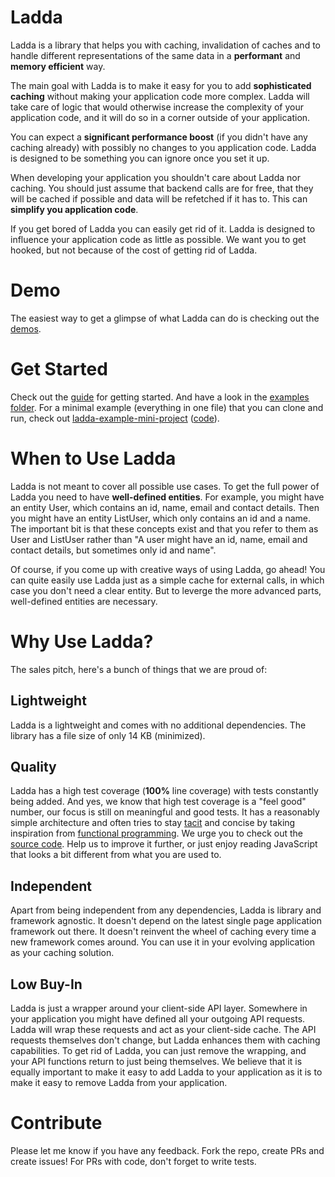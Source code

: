 # Ladda
Ladda is a library that helps you with caching, invalidation of caches and to handle different representations of the same data in a **performant** and **memory efficient** way. 

The main goal with Ladda is to make it easy for you to add **sophisticated caching** without making your application code more complex. Ladda will take care of logic that would otherwise increase the complexity of your application code, and it will do so in a corner outside of your application. 

You can expect a **significant performance boost** (if you didn't have any caching already) with possibly no changes to you application code. Ladda is designed to be something you can ignore once you set it up. 

When developing your application you shouldn't care about Ladda nor caching. You should just assume that backend calls are for free, that they will be cached if possible and data will be refetched if it has to. This can **simplify you application code**.

If you get bored of Ladda you can easily get rid of it. Ladda is designed to influence your application code as little as possible. We want you to get hooked, but not because of the cost of getting rid of Ladda.

# Demo
The easiest way to get a glimpse of what Ladda can do is checking out the [demos](/docs/Demo.md).

# Get Started
Check out the [guide](/docs/GettingStarted.md) for getting started. And have a look in the [examples folder](https://github.com/petercrona/ladda/tree/master/examples). For a minimal example (everything in one file) that you can clone and run, check out [ladda-example-mini-project](https://github.com/petercrona/ladda-example-mini-project) ([code](https://github.com/petercrona/ladda-example-mini-project/blob/master/script.js)).

# When to Use Ladda
Ladda is not meant to cover all possible use cases. To get the full power of Ladda you need to have **well-defined entities**. For example, you might have an entity User, which contains an id, name, email and contact details. Then you might have an entity ListUser, which only contains an id and a name. The important bit is that these concepts exist and that you refer to them as User and ListUser rather than "A user might have an id, name, email and contact details, but sometimes only id and name".

Of course, if you come up with creative ways of using Ladda, go ahead! You can quite easily use Ladda just as a simple cache for external calls, in which case you don't need a clear entity. But to leverge the more advanced parts, well-defined entities are necessary.

# Why Use Ladda?
The sales pitch, here's a bunch of things that we are proud of:

## Lightweight
Ladda is a lightweight and comes with no additional dependencies. The library has a file size of only 14 KB (minimized).

## Quality
Ladda has a high test coverage (**100%** line coverage) with tests constantly being added. And yes, we know that high test coverage is a "feel good" number, our focus is still on meaningful and good tests. It has a reasonably simple architecture and often tries to stay [tacit](https://www.youtube.com/watch?v=seVSlKazsNk&feature=youtu.be) and concise by taking inspiration from [functional programming](https://drboolean.gitbooks.io/mostly-adequate-guide/content/). We urge you to check out the [source code](https://github.com/petercrona/ladda/tree/master/src). Help us to improve it further, or just enjoy reading JavaScript that looks a bit different from what you are used to.

## Independent
Apart from being independent from any dependencies, Ladda is library and framework agnostic. It doesn't depend on the latest single page application framework out there. It doesn't reinvent the wheel of caching every time a new framework comes around. You can use it in your evolving application as your caching solution.

## Low Buy-In
Ladda is just a wrapper around your client-side API layer. Somewhere in your application you might have defined all your outgoing API requests. Ladda will wrap these requests and act as your client-side cache. The API requests themselves don't change, but Ladda enhances them with caching capabilities. To get rid of Ladda, you can just remove the wrapping, and your API functions return to just being themselves. We believe that it is equally important to make it easy to add Ladda to your application as it is to make it easy to remove Ladda from your application.

# Contribute
Please let me know if you have any feedback. Fork the repo, create PRs and create issues! For PRs with code, don't forget to write tests.
